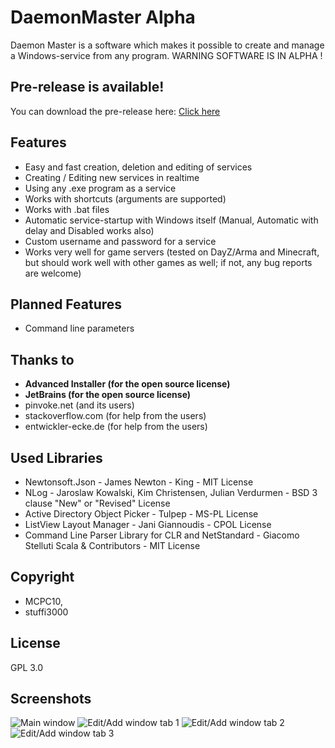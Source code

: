 
# DaemonMaster Alpha
Daemon Master is a software which makes it possible to create and manage a Windows-service from any program.
WARNING SOFTWARE IS IN ALPHA !

## Pre-release is available!
You can download the pre-release here: [Click here](https://github.com/TWC-Software/DaemonMaster/releases/latest)

## Features
- Easy and fast creation, deletion and editing of services
- Creating / Editing new services in realtime
- Using any .exe program as a service
- Works with shortcuts (arguments are supported)
- Works with .bat files
- Automatic service-startup with Windows itself (Manual, Automatic with delay and Disabled works also)
- Custom username and password for a service
- Works very well for game servers (tested on DayZ/Arma and Minecraft, but should work well with other games as well; if not, any bug reports are welcome)

## Planned Features
- Command line parameters

## Thanks to 
- **Advanced Installer (for the open source license)** 
- **JetBrains (for the open source license)**
- pinvoke.net (and its users)
- stackoverflow.com (for help from the users)
- entwickler-ecke.de (for help from the users)

## Used Libraries
- Newtonsoft.Json - James Newton - King - MIT License
- NLog - Jaroslaw Kowalski, Kim Christensen, Julian Verdurmen - BSD 3 clause "New" or "Revised" License
- Active Directory Object Picker - Tulpep - MS-PL License
- ListView Layout Manager - Jani Giannoudis - CPOL License
- Command Line Parser Library for CLR and NetStandard - Giacomo Stelluti Scala & Contributors - MIT License

## Copyright 
- MCPC10,
- stuffi3000

## License 
GPL 3.0

## Screenshots
![Main window](https://user-images.githubusercontent.com/8211507/50426834-40662d00-0898-11e9-9c39-4895a96f3885.PNG)
![Edit/Add window tab 1](https://user-images.githubusercontent.com/8211507/50426835-40662d00-0898-11e9-8085-f6f72bb4e175.PNG)
![Edit/Add window tab 2](https://user-images.githubusercontent.com/8211507/50426837-40662d00-0898-11e9-8f7c-f6bba54dfaad.PNG)
![Edit/Add window tab 3](https://user-images.githubusercontent.com/8211507/50426836-40662d00-0898-11e9-96f2-659fa1b30c3e.PNG)
